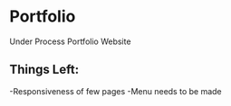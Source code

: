 # Portfolio
Under Process Portfolio Website

## Things Left:
-Responsiveness of few pages
-Menu needs to be made
